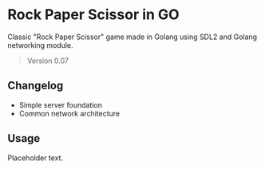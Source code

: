# Rock Paper Scissor in GO

Classic "Rock Paper Scissor" game made in Golang using SDL2 and
Golang networking module. 

> Version 0.07

## Changelog

- Simple server foundation
- Common network architecture

## Usage

Placeholder text.